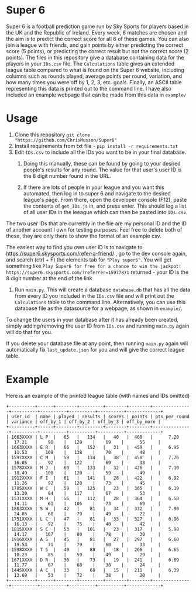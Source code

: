 
# Super 6
Super 6 is a football prediction game run by Sky Sports for players based in the UK and the Republic of Ireland. Every week, 6 matches are chosen and the aim is to predict the correct score for all 6 of these games. You can also join a league with friends, and gain points by either predicting the correct score (5 points), or predicting the correct result but not the correct score (2 points). The files in this repository give a database containing data for the players in your `IDs.csv` file. The `Calculations` table gives an extended league table compared to what is found on the Super 6 website, including columns such as rounds played, average points per round, variation, and how many times you were off by 1, 2, 3, etc. goals. Finally, an ASCII table representing this data is printed out to the command line. I have also included an example webpage that can be made from this data in `example/`

# Usage
1. Clone this repository `git clone "https://github.com/ChrisMusson/Super6"`
1. Install requirements from txt file - `pip install -r requirements.txt`
1. Edit `IDs.csv` to include all the IDs you want to be in your final database. 
    1. Doing this manually, these can be found by going to your desired people's results for any round. The value for that user's user ID is the 8 digit number found in the URL.

    1. If there are lots of people in your league and you want this automated, then log in to super 6 and navigate to the desired league's page. From there, open the developer console (F12), paste the contents of `get_IDs.js` in, and press enter. This should log a list of all user IDs in the leeague which can then be pasted into `IDs.csv`. 
    
 The two user IDs that are currently in the file are my personal ID and the ID of another account I own for testing purposes. Feel free to delete both of these, they are only there to show the format of an example csv.

 The easiest way to find you own user ID is to navigate to https://super6.skysports.com/refer-a-friend/ , go to the dev console again, and search (ctrl + F) the elements tab for `"Play super6"`. You will get something like `Play Super6 for free for a chance to win the jackpot! https://super6.skysports.com/?referrer=15977871` returned - your ID is the 8 digit number at the end of the link
1. Run `main.py`. This will create a database `database.db` that has all the data from every ID you included in the `IDs.csv` file and will print out the `Calculations` table to the command line. Alternatively, you can use this database file as the datasource for a webpage, as shown in `example/`.

To change the users in your database after it has already been created, simply adding/removing the user ID from `IDs.csv` and running `main.py` again will do that for you.

If you delete your database file at any point, then running `main.py` again will automatically fix `last_update.json` for you and will give the correct league table.

# Example
Here is an example of the printed league table (with names and IDs omitted)
```+----------+------+--------+---------+--------+--------+---------------+----------+----------+----------+----------+-------------+
+----------+------+--------+---------+--------+--------+---------------+----------+----------+----------+----------+-------------+
| user_id  | name | played | results | scores | points | pts_per_round | variance | off_by_1 | off_by_2 | off_by_3 | off_by_more |
+----------+------+--------+---------+--------+--------+---------------+----------+----------+----------+----------+-------------+
| 1663XXXX | L P  |   65   |   134   |   40   |  468   |      7.20     |  17.21   |    98    |   128    |    69    |      55     |
| 1663XXXX | E R  |   66   |   152   |   31   |  459   |      6.95     |  11.53   |   109    |   138    |    70    |      48     |
| 1597XXXX | C M  |   59   |   134   |   38   |  458   |      7.76     |  16.05   |    92    |   122    |    69    |      33     |
| 1578XXXX | M J  |   60   |   133   |   32   |  426   |      7.10     |  18.49   |   100    |   120    |    59    |      49     |
| 1912XXXX | F I  |   61   |   141   |   28   |  422   |      6.92     |  11.26   |    92    |   128    |    73    |      45     |
| 1785XXXX | W C  |   59   |   125   |   23   |  365   |      6.19     |  13.20   |    94    |   117    |    67    |      53     |
| 1531XXXX | M H  |   56   |   112   |   28   |  364   |      6.50     |  14.11   |    61    |   105    |    73    |      69     |
| 1883XXXX | S W  |   42   |    81   |   34   |  332   |      7.90     |  24.85   |    68    |    79    |    49    |      22     |
| 1751XXXX | L C  |   47   |    81   |   33   |  327   |      6.96     |  16.13   |    92    |    75    |    40    |      42     |
| 1815XXXX | S C  |   53   |   101   |   23   |  317   |      5.98     |  14.17   |   107    |    80    |    78    |      30     |
| 1916XXXX | A S  |   45   |    81   |   27   |  297   |      6.60     |  19.53   |    71    |    79    |    60    |      33     |
| 1598XXXX | T S  |   40   |    88   |   18   |  266   |      6.65     |  10.23   |    85    |    59    |    49    |      29     |
| 1671XXXX | D R  |   36   |    73   |   19   |  241   |      6.69     |  11.77   |    67    |    68    |    38    |      24     |
| 1445XXXX | A C  |   33   |    68   |   15   |  211   |      6.39     |  13.69   |    53    |    72    |    38    |      20     |
+----------+------+--------+---------+--------+--------+---------------+----------+----------+----------+----------+-------------+
```

